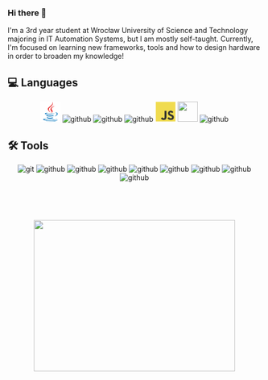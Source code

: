 ### Hi there 👋 
I'm a 3rd year student at Wrocław University of Science and Technology majoring in IT Automation Systems, but I am mostly self-taught. Currently, I'm focused on learning new frameworks, tools and how to design hardware in order to broaden my knowledge!
<!--<a href="#"><img src="https://komarev.com/ghpvc/?username=souprp&label=Profile%20views&color=0e75b6&style=flat"></a>-->


## 💻 Languages

<p align="center"> 
 
<img src="https://raw.githubusercontent.com/devicons/devicon/master/icons/java/java-original.svg" alt="java" width="40" height="40"/>

<img src="https://raw.githubusercontent.com/jmnote/z-icons/master/svg/c.svg" alt="github" width="40" height="40"/>
 
<img src="https://cdn.jsdelivr.net/gh/devicons/devicon/icons/cplusplus/cplusplus-original.svg" alt="github" width="40" height="40"/>
 
<img src="https://cdn.jsdelivr.net/gh/devicons/devicon/icons/csharp/csharp-original.svg" alt="github" width="40" height="40"/>

<img src="https://raw.githubusercontent.com/devicons/devicon/master/icons/javascript/javascript-original.svg" alt="javascript" width="40" height="40"/>
          
<img src="https://cdn.jsdelivr.net/gh/devicons/devicon/icons/python/python-original.svg" width="40" height="40"/>


<img src="https://cdn.jsdelivr.net/gh/devicons/devicon@latest/icons/bash/bash-original.svg" alt="github" width="40" height="40"/>
          

</p>

## 🛠️ Tools

<p align="center"> 

<img src="https://www.vectorlogo.zone/logos/git-scm/git-scm-icon.svg" alt="git" width="40" height="40"/>

<img src="https://cdn.jsdelivr.net/gh/devicons/devicon@latest/icons/matlab/matlab-original.svg" alt="github" width="40" height="40"/>

<img src="https://cdn.jsdelivr.net/gh/devicons/devicon/icons/mysql/mysql-original-wordmark.svg" alt="github" width="40" height="40"/>

<img src="https://cdn.jsdelivr.net/gh/devicons/devicon@latest/icons/postgresql/postgresql-original-wordmark.svg" alt="github" width="40" height="40"/>

<img src="https://cdn.jsdelivr.net/gh/devicons/devicon@latest/icons/mongodb/mongodb-plain-wordmark.svg" alt="github" width="40" height="40"/>
          
<img src="https://cdn.jsdelivr.net/gh/devicons/devicon@latest/icons/react/react-original-wordmark.svg" alt="github" width="40" height="40"/>

<img src="https://cdn.jsdelivr.net/gh/devicons/devicon@latest/icons/tailwindcss/tailwindcss-original.svg" alt="github" width="40" height="40"/>

<img src="https://cdn.jsdelivr.net/gh/devicons/devicon@latest/icons/raspberrypi/raspberrypi-original.svg" alt="github" width="40" height="40"/>

<img src="https://cdn.jsdelivr.net/gh/devicons/devicon@latest/icons/spring/spring-original-wordmark.svg"  alt="github" width="40" height="40"/>
          
          

</p>

<br/>

&nbsp;
&nbsp;
 
 <p align="center">
  <!-- <img src="https://user-images.githubusercontent.com/67385974/155893433-f99b8eea-954f-4d3a-a0d3-0472ebe93a86.gif" width="80%" /> -->
  <img src="https://github-readme-stats.vercel.app/api/top-langs/?username=SouprP&layout=compact&langs_count=8" width="400" height="300" />
</p>
